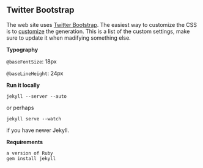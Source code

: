 ## Twitter Bootstrap

The web site uses [Twitter Bootstrap](http://twitter.github.com/bootstrap/). The easiest way to customize the CSS is to [customize](http://twitter.github.com/bootstrap/download.html) the generation. This is a list of the custom settings, make sure to update it when madifying something else.

**Typography**

`@baseFontSize`: 18px

`@baseLineHeight`: 24px

**Run it locally**

    jekyll --server --auto

or perhaps

    jekyll serve --watch

if you have newer Jekyll.

**Requirements**

    a version of Ruby
    gem install jekyll
